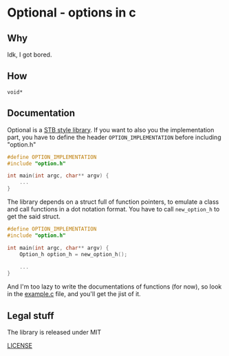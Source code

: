 # Optional - options in c

## Why

Idk, I got bored.

## How

`void*`

## Documentation

Optional is a [STB style library](https://github.com/nothings/stb). If you want to also you the implementation part, you have to define the header `OPTION_IMPLEMENTATION` before including "option.h"

```c
#define OPTION_IMPLEMENTATION
#include "option.h"

int main(int argc, char** argv) {
    ...
}
```

The library depends on a struct full of function pointers, to emulate a class and call functions in a dot notation format. You have to call `new_option_h` to get the said struct.

```c
#define OPTION_IMPLEMENTATION
#include "option.h"

int main(int argc, char** argv) {
    Option_h option_h = new_option_h();
    
    ...
}
```

And I'm too lazy to write the documentations of functions (for now), so look in the [example.c](./example.c) file, and you'll get the jist of it.

## Legal stuff

The library is released under MIT

[LICENSE](./LICENSE)